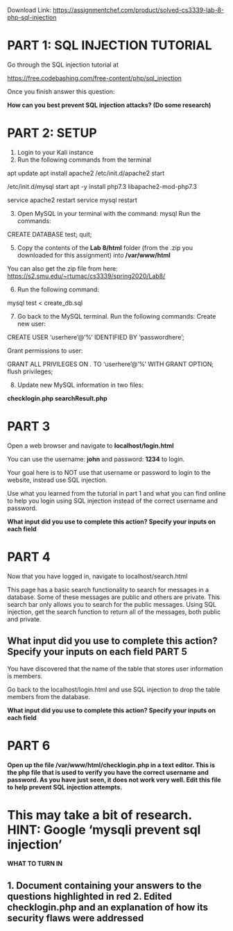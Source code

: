 Download Link: https://assignmentchef.com/product/solved-cs3339-lab-8-php-sql-injection
<br>
<h1>PART 1: SQL INJECTION TUTORIAL</h1>

<strong> </strong>

Go through the SQL injection tutorial at

<u>https://free.codebashing.com/free-content/php/sql_injection</u>




Once you finish answer this question:

<strong>How can you best prevent SQL injection attacks? (Do some research) </strong>

<strong> </strong>

<strong> </strong>

<h1>PART 2: SETUP</h1>




<ol>

 <li>Login to your Kali instance</li>

 <li>Run the following commands from the terminal</li>

</ol>




apt update  apt install apache2  /etc/init.d/apache2 start

/etc/init.d/mysql start apt -y install php7.3 libapache2-mod-php7.3

service apache2 restart  service mysql restart

<strong> </strong>

<ol start="3">

 <li>Open MySQL in your terminal with the command: mysql Run the commands:</li>

</ol>




CREATE DATABASE test;     quit;

<strong> </strong>

<ol start="5">

 <li>Copy the contents of the <strong>Lab 8/html</strong> folder (from the .zip you downloaded for this assignment) into<strong> /var/www/html </strong></li>

</ol>




You can also get the zip file from here: <u>https://s2.smu.edu/~rtumac/cs3339/spring2020/Lab8/</u>




<ol start="6">

 <li>Run the following command:</li>

</ol>

<strong>     </strong>mysql test &lt; create_db.sql




<ol start="7">

 <li>Go back to the MySQL terminal. Run the following commands: Create new user:</li>

</ol>

CREATE USER ‘userhere’@’%’ IDENTIFIED BY ‘passwordhere’;




Grant permissions to user:

GRANT ALL PRIVILEGES ON *.* TO ‘userhere’@’%’ WITH GRANT OPTION; flush privileges;

<ol start="8">

 <li>Update new MySQL information in two files:</li>

</ol>

<strong>checklogin.php searchResult.php </strong>

<strong> </strong>

<strong> </strong>

<h1>PART 3</h1>

<strong> </strong>

Open a web browser and navigate to <strong>localhost/login.html </strong>




You can use the username: <strong>john</strong> and password: <strong>1234</strong> to login.

Your goal here is to NOT use that username or password to login to the website, instead use SQL injection.




Use what you learned from the tutorial in part 1 and what you can find online to help you login using SQL injection instead of the correct username and password.




<strong>What input did you use to complete this action? Specify your inputs on each field </strong>

<strong> </strong>

<strong> </strong>

<h1>PART 4</h1>

<strong> </strong>

Now that you have logged in, navigate to localhost/search.html




This page has a basic search functionality to search for messages in a database. Some of these messages are public and others are private. This search bar only allows you to search for the public messages. Using SQL injection, get the search function to return all of the messages, both public and private.

<strong> </strong>

<h2>What input did you use to complete this action? Specify your inputs on each field PART 5</h2>

<strong> </strong>

You have discovered that the name of the table that stores user information is members.




Go back to the localhost/login.html and use SQL injection to drop the table members from the database.




<strong>What input did you use to complete this action? Specify your inputs on each field </strong>




<strong> </strong>

<h1>PART 6</h1>

<strong> </strong>

<strong>Open up the file /var/www/html/checklogin.php in a text editor. This is the php file that is used to verify you have the correct username and password. As you have just seen, it does not work very well. Edit this file to help prevent SQL injection attempts. </strong>

<strong> </strong>

<h1>This may take a bit of research. HINT: Google ‘mysqli prevent sql injection’</h1>

<strong> </strong>

<strong> </strong>

<strong> </strong>

<strong> </strong>

<strong> </strong>

<strong>WHAT TO TURN IN </strong>

<strong> </strong>

<h2>1. Document containing your answers to the questions highlighted in red 2. Edited checklogin.php and an explanation of how its security flaws were addressed</h2>

<strong> </strong>